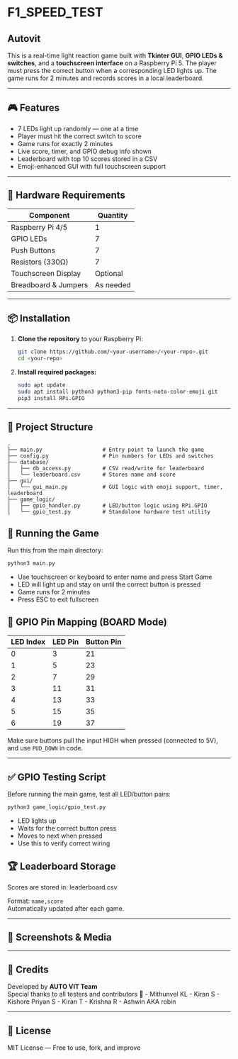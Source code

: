 # F1_SPEED_TEST
## Autovit

<!-- Add an image of the game UI or full hardware setup here -->
<!-- Example: ![Game Overview](images/game_ui.jpg) -->

This is a real-time light reaction game built with **Tkinter GUI**, **GPIO LEDs & switches**, and a **touchscreen interface** on a Raspberry Pi 5. The player must press the correct button when a corresponding LED lights up. The game runs for 2 minutes and records scores in a local leaderboard.

---

## 🎮 Features

- 7 LEDs light up randomly — one at a time  
- Player must hit the correct switch to score  
- Game runs for exactly 2 minutes  
- Live score, timer, and GPIO debug info shown  
- Leaderboard with top 10 scores stored in a CSV  
- Emoji-enhanced GUI with full touchscreen support

---

## 🧰 Hardware Requirements

| Component           | Quantity |
|---------------------|----------|
| Raspberry Pi 4/5    | 1        |
| GPIO LEDs           | 7        |
| Push Buttons        | 7        |
| Resistors (330Ω)    | 7        |
| Touchscreen Display | Optional |
| Breadboard & Jumpers| As needed |

<!-- Add an image of your GPIO pinout or breadboard wiring here -->
<!-- Example: ![Wiring Diagram](images/wiring.png) -->

---

## 📦 Installation

1. **Clone the repository** to your Raspberry Pi:

    ```bash
    git clone https://github.com/<your-username>/<your-repo>.git
    cd <your-repo>
    ```

2. **Install required packages:**

    ```bash
    sudo apt update
    sudo apt install python3 python3-pip fonts-noto-color-emoji git
    pip3 install RPi.GPIO
    ```

---


## 📂 Project Structure

```plaintext
.
├── main.py                   # Entry point to launch the game
├── config.py                 # Pin numbers for LEDs and switches
├── database/
│   ├── db_access.py          # CSV read/write for leaderboard
│   └── leaderboard.csv       # Stores name and score
├── gui/
│   └── gui_main.py           # GUI logic with emoji support, timer, leaderboard
├── game_logic/
│   ├── gpio_handler.py       # LED/button logic using RPi.GPIO
│   └── gpio_test.py          # Standalone hardware test utility
```

## 🚀 Running the Game

Run this from the main directory:

```bash
python3 main.py
```
- Use touchscreen or keyboard to enter name and press Start Game
- LED will light up and stay on until the correct button is pressed
- Game runs for 2 minutes
- Press ESC to exit fullscreen
  
## 🧪 GPIO Pin Mapping (BOARD Mode)

| LED Index | LED Pin | Button Pin |
|-----------|---------|------------|
| 0         | 3       | 21         |
| 1         | 5       | 23         |
| 2         | 7       | 29         |
| 3         | 11      | 31         |
| 4         | 13      | 33         |
| 5         | 15      | 35         |
| 6         | 19      | 37         |

Make sure buttons pull the input HIGH when pressed (connected to 5V), and use `PUD_DOWN` in code.

---

## ✅ GPIO Testing Script

Before running the main game, test all LED/button pairs:

```bash
python3 game_logic/gpio_test.py
```
- LED lights up
- Waits for the correct button press
- Moves to next when pressed
- Use this to verify correct wiring
  
## 🏆 Leaderboard Storage

Scores are stored in:
leaderboard.csv

Format: `name,score`  
Automatically updated after each game.

---

## 📸 Screenshots & Media

<!-- Add gameplay screenshots, wiring photos, or video demo here -->
<!-- Example:
![Gameplay](images/ui.png)
![Hardware Setup](images/setup.jpg)
-->

---

## 🙌 Credits

Developed by **AUTO VIT Team**  
Special thanks to all testers and contributors 🙏
    - Mithunvel KL 
    - Kiran S
    - Kishore Priyan S
    - Kiran T
    - Krishna R
    - Ashwin AKA robin


---

## 📜 License

MIT License — Free to use, fork, and improve
